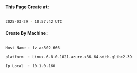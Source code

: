
   
#### This Page Create at:

```bash

2025-03-29 - 10:57:42 UTC

```

#### Create By Machine:

```bash

Host Name : fv-az802-666

platform  : Linux-6.8.0-1021-azure-x86_64-with-glibc2.39

Ip Local  : 10.1.0.160

```


